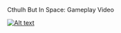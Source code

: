 Cthulh But In Space: Gameplay Video




[![Alt text](https://img.youtube.com/vi/Tk-5mgXO788/0.jpg)](https://www.youtube.com/watch?v=Tk-5mgXO788)

